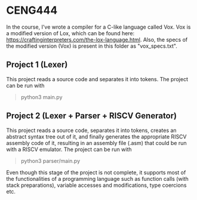 # CENG444

In the course, I've wrote a compiler for a C-like language called Vox. Vox is a modified version of Lox, which can be found here: https://craftinginterpreters.com/the-lox-language.html. Also, the specs of the modified version (Vox) is present in this folder as "vox_specs.txt".

## Project 1 (Lexer)

This project reads a source code and separates it into tokens. The project can be run with

>python3 main.py

## Project 2 (Lexer + Parser + RISCV Generator)

This project reads a source code, separates it into tokens, creates an abstract syntax tree out of it, and finally generates the appropriate RISCV assembly code of it, resulting in an assembly file (.asm) that could be run with a RISCV emulator.
The project can be run with

>python3 parser/main.py

Even though this stage of the project is not complete, it supports most of the functionalities of a programming language such as function calls (with stack preparations), variable accesses and modifications, type coercions etc.
